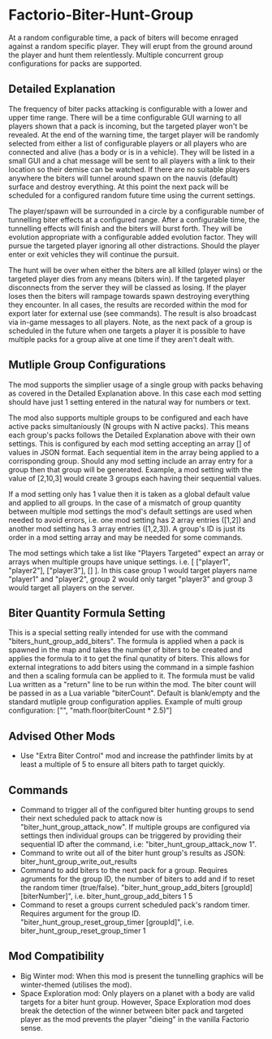 # Factorio-Biter-Hunt-Group

At a random configurable time, a pack of biters will become enraged against a random specific player. They will erupt from the ground around the player and hunt them relentlessly. Multiple concurrent group configurations for packs are supported.


Detailed Explanation
-----------

The frequency of biter packs attacking is configurable with a lower and upper time range. There will be a time configurable GUI warning to all players shown that a pack is incoming, but the targeted player won't be revealed. At the end of the warning time, the target player will be randomly selected from either a list of configurable players or all players who are connected and alive (has a body or is in a vehicle). They will be listed in a small GUI and a chat message will be sent to all players with a link to their location so their demise can be watched. If there are no suitable players anywhere the biters will tunnel around spawn on the nauvis (default) surface and destroy everything. At this point the next pack will be scheduled for a configured random future time using the current settings.

The player/spawn will be surrounded in a circle by a configurable number of tunnelling biter effects at a configured range. After a configurable time, the tunnelling effects will finish and the biters will burst forth. They will be evolution appropriate with a configurable added evolution factor. They will pursue the targeted player ignoring all other distractions. Should the player enter or exit vehicles they will continue the pursuit.

The hunt will be over when either the biters are all killed (player wins) or the targeted player dies from any means (biters win). If the targeted player disconnects from the server they will be classed as losing. If the player loses then the biters will rampage towards spawn destroying everything they encounter. In all cases, the results are recorded within the mod for export later for external use (see commands). The result is also broadcast via in-game messages to all players. Note, as the next pack of a group is scheduled in the future when one targets a player it is possible to have multiple packs for a group alive at one time if they aren't dealt with.


Mutliple Group Configurations
---------------

The mod supports the simplier usage of a single group with packs behaving as covered in the Detailed Explanation above. In this case each mod setting should have just 1 setting entered in the natural way for numbers or text.

The mod also supports multiple groups to be configured and each have active packs simultaniously (N groups with N active packs). This means each group's packs follows the Detailed Explanation above with their own settings. This is configured by each mod setting accepting an array [] of values in JSON format. Each sequential item in the array being applied to a corrisponding group. Should any mod setting include an array entry for a group then that group will be generated.
Example, a mod setting with the value of [2,10,3] would create 3 groups each having their sequential values.

If a mod setting only has 1 value then it is taken as a global default value and applied to all groups. In the case of a mismatch of group quantity between multiple mod settings the mod's default settings are used when needed to avoid errors, i.e. one mod setting has 2 array entries ([1,2]) and another mod setting has 3 array entries ([1,2,3]). A group's ID is just its order in a mod setting array and may be needed for some commands.

The mod settings which take a list like "Players Targeted" expect an array or arrays when multiple groups have unique settings. i.e. [ ["player1", "player2"], ["player3"], [] ]. In this case group 1 would target players name "player1" and "player2", group 2 would only target "player3" and group 3 would target all players on the server.


Biter Quantity Formula Setting
--------------

This is a special setting really intended for use with the command "biters_hunt_group_add_biters". The formula is applied when a pack is spawned in the map and takes the number of biters to be created and applies the formula to it to get the final qunatity of biters. This allows for external integrations to add biters using the command in a simple fashion and then a scaling formula can be applied to it. The formula must be valid Lua written as a "return" line to be run within the mod. The biter count will be passed in as a Lua variable "biterCount". Default is blank/empty and the standard mutliple group configuration applies.
Example of multi group configuration: ["", "math.floor(biterCount * 2.5)"]


Advised Other Mods
--------------

- Use "Extra Biter Control" mod and increase the pathfinder limits by at least a multiple of 5 to ensure all biters path to target quickly.


Commands
------------

- Command to trigger all of the configured biter hunting groups to send their next scheduled pack to attack now is "biter_hunt_group_attack_now". If multiple groups are configured via settings then individual groups can be triggered by providing their sequential ID after the command, i.e: "biter_hunt_group_attack_now 1".
- Command to write out all of the biter hunt group's results as JSON: biter_hunt_group_write_out_results
- Command to add biters to the next pack for a group. Requires agruments for the group ID, the number of biters to add and if to reset the random timer (true/false). "biter_hunt_group_add_biters [groupId] [biterNumber]", i.e. biter_hunt_group_add_biters 1 5
- Command to reset a groups current scheduled pack's random timer. Requires argument for the group ID. "biter_hunt_group_reset_group_timer [groupId]", i.e. biter_hunt_group_reset_group_timer 1


Mod Compatibility
-------------

- Big Winter mod: When this mod is present the tunnelling graphics will be winter-themed (utilises the mod).
- Space Exploration mod: Only players on a planet with a body are valid targets for a biter hunt group. However, Space Exploration mod does break the detection of the winner between biter pack and targeted player as the mod prevents the player "dieing" in the vanilla Factorio sense.